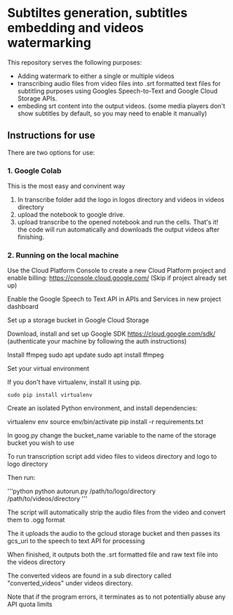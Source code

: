 # Subtiltes generation, subtitles embedding and videos watermarking

This repository serves the following purposes:

- Adding watermark to either a single or multiple videos
- transcribing audio files from video files into .srt formatted text files for subtitling purposes using Googles Speech-to-Text and Google Cloud Storage APIs. 
- embeding srt content into the output videos.
(some media players don't show subtitles by default, so you may need to enable it manually)


## Instructions for use
There are two options for use:
### 1. Google Colab
This is the most easy and convinent way 
1. In transcribe folder add the logo in logos directory and videos in videos directory
2. upload the notebook to google drive.
3. upload transcribe to the opened notebook and run the cells.
That's it! the code will run automatically and downloads the output videos after finishing.

### 2. Running on the local machine

Use the Cloud Platform Console to create a new Cloud
Platform project and enable billing: https://console.cloud.google.com/
(Skip if project already set up)

Enable the Google Speech to Text API
in APIs and Services in new project dashboard

Set up a storage bucket in Google Cloud Storage

Download, install and set up Google SDK
https://cloud.google.com/sdk/
(authenticate your machine by following the auth instructions)

Install ffmpeg
    sudo apt update
    sudo apt install ffmpeg

Set your virtual environment

If you don't have virtualenv, install it using pip.

    sudo pip install virtualenv

Create an isolated Python environment, and install dependencies:

virtualenv env
source env/bin/activate
pip install -r requirements.txt

In goog.py change the bucket_name variable to the name of the storage bucket you wish to use

To run transcription script add video files to videos directory and logo to logo directory

Then run:

'''python
    python autorun.py /path/to/logo/directory /path/to/videos/directory
'''

The script will automatically strip the audio files from the video and convert them to .ogg format

The it uploads the audio to the gcloud storage bucket and
then passes its gcs_uri to the speech to text API for processing

When finished, it outputs both the .srt formatted file and raw text file into the videos directory

The converted videos are found in a sub directory called "converted_videos" under videos directory. 

Note that if the program errors, it terminates as to not potentially abuse any API quota limits
